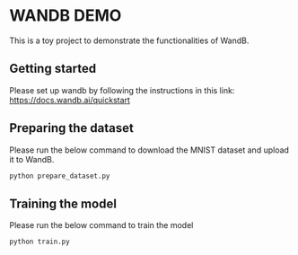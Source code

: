 # WANDB DEMO

This is a toy project to demonstrate the functionalities of WandB.

## Getting started

Please set up wandb by following the instructions in this link: https://docs.wandb.ai/quickstart

## Preparing the dataset

Please run the below command to download the MNIST dataset and upload it to WandB.

```bash
python prepare_dataset.py
```

## Training the model

Please run the below command to train the model

```bash
python train.py
```
